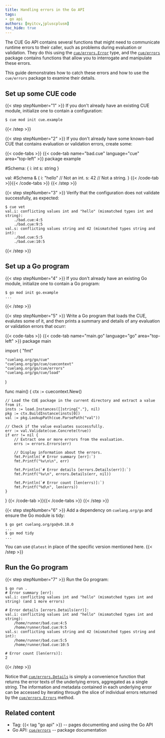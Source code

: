 ```yaml
---
title: Handling errors in the Go API
tags:
- go api
authors: [myitcv,jpluscplusm]
toc_hide: true
---
```


The CUE Go API contains several functions that might need to communicate
runtime errors to their caller, such as problems during evaluation or
validation. They do this using the
[`cue/errors.Error`](https://pkg.go.dev/cuelang.org/go/cue/errors#Error) type,
and the [`cue/errors`](https://pkg.go.dev/cuelang.org/go/cue/errors)
package contains functions that allow you to interrogate and manipulate these
errors.

This guide demonstrates how to catch these errors
and how to use the `cue/errors` package to examine their details.

## Set up some CUE code

{{< step stepNumber="1" >}}
If you don't already have an existing CUE module,
initialize one to contain a configuration:

```text { title="TERMINAL" type="terminal" codeToCopy="Y3VlIG1vZCBpbml0IGN1ZS5leGFtcGxl" }
$ cue mod init cue.example
```
{{< /step >}}

{{< step stepNumber="2" >}}
If you don't already have some known-bad CUE that contains evaluation or
validation errors, create some:

{{< code-tabs >}}
{{< code-tab name="bad.cue" language="cue" area="top-left" >}}
package example

#Schema: {
	i: int
	s: string
}

val: #Schema & {
	i: "hello" // Not an int.
	s: 42      // Not a string.
}
{{< /code-tab >}}{{< /code-tabs >}}
{{< /step >}}

{{< step stepNumber="3" >}}
Verify that the configuration does not validate successfully, as expected:

```text { title="TERMINAL" type="terminal" codeToCopy="Y3VlIHZldA==" }
$ cue vet
val.i: conflicting values int and "hello" (mismatched types int and string):
    ./bad.cue:4:5
    ./bad.cue:9:5
val.s: conflicting values string and 42 (mismatched types string and int):
    ./bad.cue:5:5
    ./bad.cue:10:5
```
{{< /step >}}

## Set up a Go program

{{< step stepNumber="4" >}}
If you don't already have an existing Go module,
initialize one to contain a Go program:

```text { title="TERMINAL" type="terminal" codeToCopy="Z28gbW9kIGluaXQgZ28uZXhhbXBsZQ==" }
$ go mod init go.example
...
```
{{< /step >}}

{{< step stepNumber="5" >}}
Write a Go program that loads the CUE, evalutes some of it, and then prints a
summary and details of any evaluation or validation errors that ocurr:

{{< code-tabs >}}
{{< code-tab name="main.go" language="go" area="top-left" >}}
package main

import (
	"fmt"

	"cuelang.org/go/cue"
	"cuelang.org/go/cue/cuecontext"
	"cuelang.org/go/cue/errors"
	"cuelang.org/go/cue/load"
)

func main() {
	ctx := cuecontext.New()

	// Load the CUE package in the current directory and extract a value from it.
	insts := load.Instances([]string{"."}, nil)
	pkg := ctx.BuildInstance(insts[0])
	val := pkg.LookupPath(cue.ParsePath("val"))

	// Check if the value evaluates successfully.
	err := val.Validate(cue.Concrete(true))
	if err != nil {
		// Extract one or more errors from the evaluation.
		errs := errors.Errors(err)

		// Display information about the errors.
		fmt.Println(`# Error summary [err]:`)
		fmt.Printf("%v\n\n", err)

		fmt.Println(`# Error details [errors.Details(err)]:`)
		fmt.Printf("%v\n", errors.Details(err, nil))

		fmt.Println(`# Error count [len(errs)]:`)
		fmt.Printf("%d\n", len(errs))
	}
}
{{< /code-tab >}}{{< /code-tabs >}}
{{< /step >}}

{{< step stepNumber="6" >}}
Add a dependency on `cuelang.org/go` and ensure the Go module is tidy:

```text { title="TERMINAL" type="terminal" codeToCopy="Z28gZ2V0IGN1ZWxhbmcub3JnL2dvQHYwLjEwLjAKZ28gbW9kIHRpZHk=" }
$ go get cuelang.org/go@v0.10.0
...
$ go mod tidy
...
```

You can use `@latest` in place of the specific version mentioned here.
{{< /step >}}

## Run the Go program

{{< step stepNumber="7" >}}
Run the Go program:

```text { title="TERMINAL" type="terminal" codeToCopy="Z28gcnVuIC4=" }
$ go run .
# Error summary [err]:
val.i: conflicting values int and "hello" (mismatched types int and string) (and 1 more errors)

# Error details [errors.Details(err)]:
val.i: conflicting values int and "hello" (mismatched types int and string):
    /home/runner/bad.cue:4:5
    /home/runner/bad.cue:9:5
val.s: conflicting values string and 42 (mismatched types string and int):
    /home/runner/bad.cue:5:5
    /home/runner/bad.cue:10:5

# Error count [len(errs)]:
2
```
{{< /step >}}

Notice that
[`cue/errors.Details`](https://pkg.go.dev/cuelang.org/go/cue/errors#Details) is
simply a convenience function that returns the error texts of the underlying
errors, aggregated as a single string. The information and metadata contained
in each underlying error can be accessed by iterating through the slice of
individual errors returned by the
[`cue/errors.Errors`](https://pkg.go.dev/cuelang.org/go/cue/errors#Errors)
method.
## Related content

- Tag: {{< tag "go api" >}} -- pages documenting and using the Go API
- Go API: [`cue/errors`](https://pkg.go.dev/cuelang.org/go/cue/errors#section-documentation)
  -- package documentation
